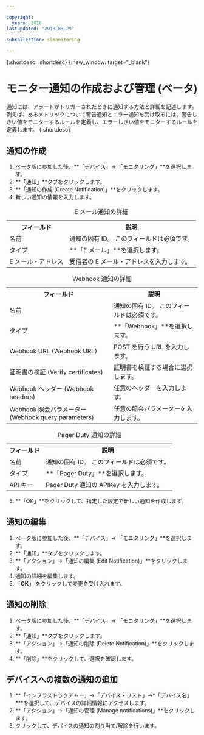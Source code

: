 ```yaml
---

copyright:
  years: 2018
lastupdated: "2018-03-29"

subcollection: slmonitoring

---
```


{:shortdesc: .shortdesc}
{:new_window: target="_blank"}

# モニター通知の作成および管理 (ベータ)
通知には、アラートがトリガーされたときに通知する方法と詳細を記述します。 例えば、あるメトリックについて警告通知とエラー通知を受け取るには、警告しきい値をモニターするルールを定義し、エラーしきい値をモニターするルールを定義します。
{:shortdesc}

## 通知の作成

 1. ベータ版に参加した後、**「デバイス」-> 「モニタリング」**を選択します。
 2. **「通知」**タブをクリックします。
 3. **「通知の作成 (Create Notification)」**をクリックします。
 4. 新しい通知の情報を入力します。

<table>
  <caption>E メール通知の詳細</caption>
  <tr>
     <th>フィールド</th>
     <th>説明</th>
  </tr>
  <tr>
    <td>名前</td>
    <td>通知の固有 ID。 このフィールドは必須です。</td>
  </tr>
  <tr>
    <td>タイプ</td>
    <td>**「E メール」**を選択します。</td>
  </tr>
  <tr>
    <td>E メール・アドレス</td>
    <td>受信者の E メール・アドレスを入力します。</td>
  </tr>
</table>

<table>
  <caption>Webhook 通知の詳細</caption>
  <tr>
     <th>フィールド</th>
     <th>説明</th>
  </tr>
  <tr>
    <td>名前</td>
    <td>通知の固有 ID。 このフィールドは必須です。</td>
  </tr>
  <tr>
    <td>タイプ</td>
    <td>**「Webhook」**を選択します。</td>
  </tr>
  <tr>
    <td>Webhook URL (Webhook URL)</td>
    <td>POST を行う URL を入力します。</td>
  </tr>
  <tr>
  <td>証明書の検証 (Verify certificates)</td>
    <td>証明書を検証する場合に選択します。</td>
  </tr>
  <tr>
    <td>Webhook ヘッダー (Webhook headers)</td>
    <td>任意のヘッダーを入力します。</td>
  </tr>
  <tr>
    <td>Webhook 照会パラメーター (Webhook query parameters)</td>
    <td>任意の照会パラメーターを入力します。</td>
  </tr>
</table>

<table>
  <caption>Pager Duty 通知の詳細</caption>
  <tr>
     <th>フィールド</th>
     <th>説明</th>
  </tr>
  <tr>
    <td>名前</td>
    <td>通知の固有 ID。 このフィールドは必須です。</td>
  </tr>
  <tr>
    <td>タイプ</td>
    <td>**「Pager Duty」**を選択します。</td>
  </tr>
  <tr>
    <td>API キー</td>
    <td>Pager Duty 通知の APIKey を入力します。</td>
  </tr>
</table>


5. **「OK」**をクリックして、指定した設定で新しい通知を作成します。

## 通知の編集
 1. ベータ版に参加した後、**「デバイス」-> 「モニタリング」**を選択します。
 2. **「通知」**タブをクリックします。
3. **「アクション」->「通知の編集 (Edit Notification)」**をクリックします。
4. 通知の詳細を編集します。
5. **「OK」** をクリックして変更を受け入れます。

## 通知の削除
1. ベータ版に参加した後、**「デバイス」-> 「モニタリング」**を選択します。
2. **「通知」**タブをクリックします。
3. **「アクション」->「通知の削除 (Delete Notification)」**をクリックします。
4. **「削除」**をクリックして、選択を確認します。

## デバイスへの複数の通知の追加
1. **「インフラストラクチャー」->「デバイス・リスト」->*「デバイス名」***を選択して、デバイスの詳細情報にアクセスします。
2. **「アクション」->「通知の管理 (Manage notifications)」**をクリックします。
4. クリックして、デバイスの通知の割り当て/解除を行います。
